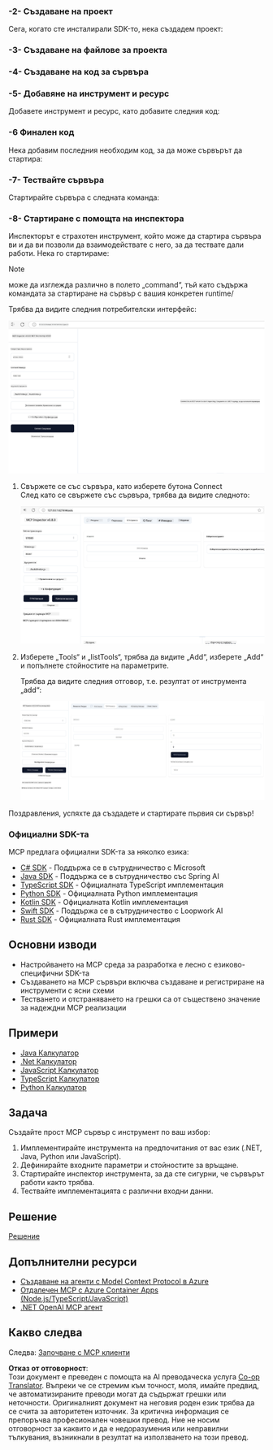 <!--
CO_OP_TRANSLATOR_METADATA:
{
  "original_hash": "bf05718d019040cf0c7d4ccc6d6a1a88",
  "translation_date": "2025-06-13T06:08:32+00:00",
  "source_file": "03-GettingStarted/01-first-server/README.md",
  "language_code": "bg"
}
-->
### -2- Създаване на проект

Сега, когато сте инсталирали SDK-то, нека създадем проект: 

### -3- Създаване на файлове за проекта

### -4- Създаване на код за сървъра

### -5- Добавяне на инструмент и ресурс

Добавете инструмент и ресурс, като добавите следния код:

### -6 Финален код

Нека добавим последния необходим код, за да може сървърът да стартира:

### -7- Тествайте сървъра

Стартирайте сървъра с следната команда:

### -8- Стартиране с помощта на инспектора

Инспекторът е страхотен инструмент, който може да стартира сървъра ви и да ви позволи да взаимодействате с него, за да тествате дали работи. Нека го стартираме:

> [!NOTE]
> може да изглежда различно в полето „command“, тъй като съдържа командата за стартиране на сървър с вашия конкретен runtime/

Трябва да видите следния потребителски интерфейс:

![Connect](../../../../translated_images/connect.141db0b2bd05f096fb1dd91273771fd8b2469d6507656c3b0c9df4b3c5473929.bg.png)

1. Свържете се със сървъра, като изберете бутона Connect  
   След като се свържете със сървъра, трябва да видите следното:

   ![Connected](../../../../translated_images/connected.73d1e042c24075d386cacdd4ee7cd748c16364c277d814e646ff2f7b5eefde85.bg.png)

2. Изберете „Tools“ и „listTools“, трябва да видите „Add“, изберете „Add“ и попълнете стойностите на параметрите.

   Трябва да видите следния отговор, т.е. резултат от инструмента „add“:

   ![Result of running add](../../../../translated_images/ran-tool.a5a6ee878c1369ec1e379b81053395252a441799dbf23416c36ddf288faf8249.bg.png)

Поздравления, успяхте да създадете и стартирате първия си сървър!

### Официални SDK-та

MCP предлага официални SDK-та за няколко езика:
- [C# SDK](https://github.com/modelcontextprotocol/csharp-sdk) - Поддържа се в сътрудничество с Microsoft
- [Java SDK](https://github.com/modelcontextprotocol/java-sdk) - Поддържа се в сътрудничество със Spring AI
- [TypeScript SDK](https://github.com/modelcontextprotocol/typescript-sdk) - Официалната TypeScript имплементация
- [Python SDK](https://github.com/modelcontextprotocol/python-sdk) - Официалната Python имплементация
- [Kotlin SDK](https://github.com/modelcontextprotocol/kotlin-sdk) - Официалната Kotlin имплементация
- [Swift SDK](https://github.com/modelcontextprotocol/swift-sdk) - Поддържа се в сътрудничество с Loopwork AI
- [Rust SDK](https://github.com/modelcontextprotocol/rust-sdk) - Официалната Rust имплементация

## Основни изводи

- Настройването на MCP среда за разработка е лесно с езиково-специфични SDK-та
- Създаването на MCP сървъри включва създаване и регистриране на инструменти с ясни схеми
- Тестването и отстраняването на грешки са от съществено значение за надеждни MCP реализации

## Примери

- [Java Калкулатор](../samples/java/calculator/README.md)
- [.Net Калкулатор](../../../../03-GettingStarted/samples/csharp)
- [JavaScript Калкулатор](../samples/javascript/README.md)
- [TypeScript Калкулатор](../samples/typescript/README.md)
- [Python Калкулатор](../../../../03-GettingStarted/samples/python)

## Задача

Създайте прост MCP сървър с инструмент по ваш избор:
1. Имплементирайте инструмента на предпочитания от вас език (.NET, Java, Python или JavaScript).
2. Дефинирайте входните параметри и стойностите за връщане.
3. Стартирайте инспектор инструмента, за да сте сигурни, че сървърът работи както трябва.
4. Тествайте имплементацията с различни входни данни.

## Решение

[Решение](./solution/README.md)

## Допълнителни ресурси

- [Създаване на агенти с Model Context Protocol в Azure](https://learn.microsoft.com/azure/developer/ai/intro-agents-mcp)
- [Отдалечен MCP с Azure Container Apps (Node.js/TypeScript/JavaScript)](https://learn.microsoft.com/samples/azure-samples/mcp-container-ts/mcp-container-ts/)
- [.NET OpenAI MCP агент](https://learn.microsoft.com/samples/azure-samples/openai-mcp-agent-dotnet/openai-mcp-agent-dotnet/)

## Какво следва

Следва: [Започване с MCP клиенти](/03-GettingStarted/02-client/README.md)

**Отказ от отговорност**:  
Този документ е преведен с помощта на AI преводаческа услуга [Co-op Translator](https://github.com/Azure/co-op-translator). Въпреки че се стремим към точност, моля, имайте предвид, че автоматизираните преводи могат да съдържат грешки или неточности. Оригиналният документ на неговия роден език трябва да се счита за авторитетен източник. За критична информация се препоръчва професионален човешки превод. Ние не носим отговорност за каквито и да е недоразумения или неправилни тълкувания, възникнали в резултат на използването на този превод.